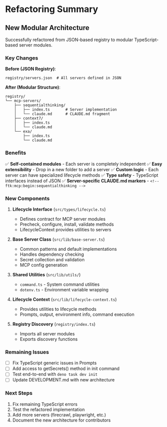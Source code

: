 # Refactoring Summary

## New Modular Architecture

Successfully refactored from JSON-based registry to modular TypeScript-based server modules.

### Key Changes

**Before (JSON Registry)**:
```
registry/servers.json  # All servers defined in JSON
```

**After (Modular Structure)**:
```
registry/
└── mcp-servers/
    ├── sequentialthinking/
    │   ├── index.ts       # Server implementation
    │   └── claude.md      # CLAUDE.md fragment
    ├── context7/
    │   ├── index.ts
    │   └── claude.md
    └── exa/
        ├── index.ts
        └── claude.md
```

### Benefits

✅ **Self-contained modules** - Each server is completely independent
✅ **Easy extensibility** - Drop in a new folder to add a server
✅ **Custom logic** - Each server can have specialized lifecycle methods
✅ **Type safety** - TypeScript interfaces instead of JSON
✅ **Server-specific CLAUDE.md markers** - `<!-- ftk:mcp:begin:sequentialthinking -->`

### New Components

1. **Lifecycle Interface** (`src/types/lifecycle.ts`)
   - Defines contract for MCP server modules
   - Precheck, configure, install, validate methods
   - LifecycleContext provides utilities to servers

2. **Base Server Class** (`src/lib/base-server.ts`)
   - Common patterns and default implementations
   - Handles dependency checking
   - Secret collection and validation
   - MCP config generation

3. **Shared Utilities** (`src/lib/utils/`)
   - `command.ts` - System command utilities
   - `dotenv.ts` - Environment variable wrapping

4. **Lifecycle Context** (`src/lib/lifecycle-context.ts`)
   - Provides utilities to lifecycle methods
   - Prompts, output, environment info, command execution

5. **Registry Discovery** (`registry/index.ts`)
   - Imports all server modules
   - Exports discovery functions

### Remaining Issues

- [ ] Fix TypeScript generic issues in Prompts
- [ ] Add access to getSecrets() method in init command
- [ ] Test end-to-end with `deno task dev init`
- [ ] Update DEVELOPMENT.md with new architecture

### Next Steps

1. Fix remaining TypeScript errors
2. Test the refactored implementation
3. Add more servers (firecrawl, playwright, etc.)
4. Document the new architecture for contributors

